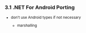 ### 3.1 .NET For Android Porting

<small>

*   don't use Android types if not necessary

    *   marshalling

</small>